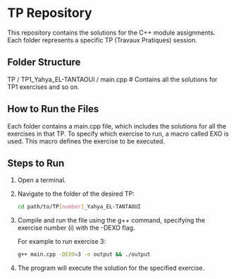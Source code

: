 # TP Repository

This repository contains the solutions for the C++ module assignments. Each folder represents a specific TP (Travaux Pratiques) session.

## Folder Structure

TP / TP1_Yahya_EL-TANTAOUI / main.cpp # Contains all the solutions for TP1 exercises and so on.

## How to Run the Files

Each folder contains a main.cpp file, which includes the solutions for all the exercises in that TP. To specify which exercise to run, a macro called EXO is used. This macro defines the exercise to be executed.

## Steps to Run

1. Open a terminal.
2. Navigate to the folder of the desired TP:
   ```bash
   cd path/to/TP[number]_Yahya_EL-TANTAOUI
3. Compile and run the file using the g++ command, specifying the exercise number (i) with the -DEXO flag.
   
   For example to run exercise 3:
      ```bash
      g++ main.cpp -DEXO=3 -o output && ./output
5. The program will execute the solution for the specified exercise. 
